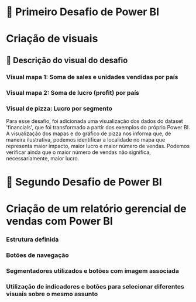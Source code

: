 # 🎯 Primeiro Desafio de Power BI 

# Criação de visuais 

## 🚀 Descrição do visual do desafio

###   Visual mapa 1: Soma de sales e unidades vendidas por país 

###   Visual mapa 2: Soma de lucro (profit) por país 

###   Visual de pizza: Lucro por segmento 



Para esse desafio, foi adicionada uma visualização dos dados do dataset 'financials', que foi transformado a partir dos exemplos do próprio Power BI.
A visualização dos mapas e do gráfico de pizza nos informa que, de maneira ilustrativa, podemos identificar a localidade no mapa que representa maior impacto, maior lucro e maior número de vendas. Podemos verificar ainda que o maior número de vendas não significa, necessariamente, maior lucro.

# 🎯 Segundo Desafio de Power BI 

# Criação de um relatório gerencial de vendas com Power BI 

###   Estrutura definida

###   Botões de navegação 

###   Segmentadores utilizados e botões com imagem associada 

###   Utilização de indicadores e botões para selecionar diferentes visuais sobre o mesmo assunto
